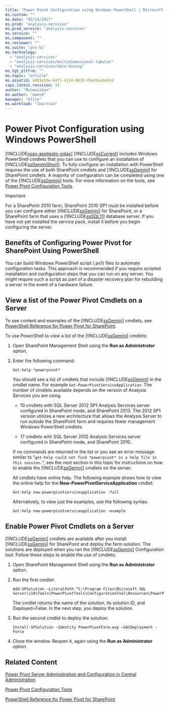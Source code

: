 ```yaml
---
title: "Power Pivot Configuration using Windows PowerShell | Microsoft Docs"
ms.custom: ""
ms.date: "03/14/2017"
ms.prod: "analysis-services"
ms.prod_service: "analysis-services"
ms.service: ""
ms.component: ""
ms.reviewer: ""
ms.suite: "pro-bi"
ms.technology: 
  - "analysis-services"
  - "analysis-services/multidimensional-tabular"
  - "analysis-services/data-mining"
ms.tgt_pltfrm: ""
ms.topic: "article"
ms.assetid: 4d83e53e-04f1-417d-9039-d9e81ae0483d
caps.latest.revision: 19
author: "Minewiskan"
ms.author: "owend"
manager: "kfile"
ms.workload: "Inactive"
---
```

# Power Pivot Configuration using Windows PowerShell
[!INCLUDE[ssas-appliesto-sqlas](../../includes/ssas-appliesto-sqlas.md)]
  [!INCLUDE[ssCurrent](../../includes/sscurrent-md.md)] includes Windows PowerShell cmdlets that you can use to configure an installation of [!INCLUDE[ssGeminiShort](../../includes/ssgeminishort-md.md)]. To fully configure an installation with PowerShell requires the use of both SharePoint cmdlets and [!INCLUDE[ssGemini](../../includes/ssgemini-md.md)] for SharePoint cmdlets. A majority of configuration can be completed using one of the [!INCLUDE[ssGemini](../../includes/ssgemini-md.md)] tools. For more information on the tools, see [Power Pivot Configuration Tools](../../analysis-services/power-pivot-sharepoint/power-pivot-configuration-tools.md).  
  
> [!IMPORTANT]  
>  For a SharePoint 2010 farm, SharePoint 2010 SP1 must be installed before you can configure either [!INCLUDE[ssGemini](../../includes/ssgemini-md.md)] for SharePoint, or a SharePoint farm that uses a [!INCLUDE[ssSQL11](../../includes/sssql11-md.md)] database server. If you have not yet installed the service pack, install it before you begin configuring the server.  
  
## Benefits of Configuring Power Pivot for SharePoint Using PowerShell  
 You can build Windows PowerShell script (.ps1) files to automate configuration tasks. This approach is recommended if you require scripted installation and configuration steps that you can run on any server. You might require such a script as part of a disaster recovery plan for rebuilding a server in the event of a hardware failure.  
  
## View a list of the Power Pivot Cmdlets on a Server  
 To see content and examples of the [!INCLUDE[ssGemini](../../includes/ssgemini-md.md)] cmdlets, see [PowerShell Reference for Power Pivot for SharePoint](../../analysis-services/powershell/powershell-reference-for-power-pivot-for-sharepoint.md).  
  
 To use PowerShell to view a list of the [!INCLUDE[ssGemini](../../includes/ssgemini-md.md)] cmdlets:  
  
1.  Open SharePoint Management Shell using the **Run as Administrator** option.  
  
2.  Enter the following command:  
  
    ```  
    Get-help *powerpivot*  
    ```  
  
     You should see a list of cmdlets that include [!INCLUDE[ssGemini](../../includes/ssgemini-md.md)] in the cmdlet name. For example `Get-PowerPivotServiceApplication`. The number of cmdlets available depends on the version of Analysis Services you are using.  
  
    -   10 cmdlets with SQL Server 2012 SP1 Analysis Services server configured in SharePoint mode, and SharePoint 2013. The 2012 SP1 version utilizes a new architecture that allows the Analysis Server to run outside the SharePoint farm and requires fewer management Windows PowerShell cmdlets.  
  
    -   17 cmdlets with SQL Server 2012 Analysis Services server configured in SharePoint mode, and SharePoint 2010.  
  
     If no commands are returned in the list or you see an error message similar to “`get-help could not find *powerpivot* in a help file in this session.`“, see the next section in this topic for instructions on how to enable the [!INCLUDE[ssGemini](../../includes/ssgemini-md.md)] cmdlets on the server.  
  
     All cmdlets have online help. The following example shows how to view the online help for the **New-PowerPivotServiceApplication** cmdlet:  
  
    ```  
    Get-help new-powerpivotserviceapplication -full  
    ```  
  
     Alternatively, to view just the examples, use the following syntax:  
  
    ```  
    Get-help new-powerpivotserviceapplication -example  
    ```  
  
## Enable Power Pivot Cmdlets on a Server  
 [!INCLUDE[ssGemini](../../includes/ssgemini-md.md)] cmdlets are available after you install [!INCLUDE[ssGemini](../../includes/ssgemini-md.md)] for SharePoint and deploy the farm solution. The solutions are deployed when you ran the [!INCLUDE[ssGemini](../../includes/ssgemini-md.md)] Configuration tool. Follow these steps to enable the use of cmdlets:  
  
1.  Open SharePoint Management Shell using the **Run as Administrator** option.  
  
2.  Run the first cmdlet:  
  
    ```  
    Add-SPSolution –LiteralPath “C:\Program Files\Microsoft SQL Server\110\Tools\PowerPivotTools\ConfigurationTool\Resources\PowerPivotFarm.wsp”  
    ```  
  
     The cmdlet returns the name of the solution, its solution ID, and Deployed=False. In the next step, you deploy the solution.  
  
3.  Run the second cmdlet to deploy the solution:  
  
    ```  
    Install-SPSolution –Identity PowerPivotFarm.wsp –GACDeployment -Force  
    ```  
  
4.  Close the window. Reopen it, again using the **Run as Administrator** option.  
  
## Related Content  
 [Power Pivot Server Administration and Configuration in Central Administration](../../analysis-services/power-pivot-sharepoint/power-pivot-server-administration-and-configuration-in-central-administration.md)  
  
 [Power Pivot Configuration Tools](../../analysis-services/power-pivot-sharepoint/power-pivot-configuration-tools.md)  
  
 [PowerShell Reference for Power Pivot for SharePoint](../../analysis-services/powershell/powershell-reference-for-power-pivot-for-sharepoint.md)  
  
  
